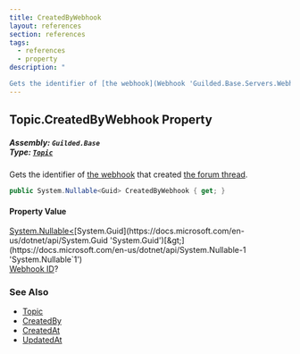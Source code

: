 ```yaml
---
title: CreatedByWebhook
layout: references
section: references
tags:
  - references
  - property
description: "

Gets the identifier of [the webhook](Webhook 'Guilded.Base.Servers.Webhook') that created [the forum thread](Topic 'Guilded.Base.Content.Topic')."
---
```


## Topic.CreatedByWebhook Property
##### **Assembly:** `Guilded.Base`<br/>**Type:** [`Topic`](Topic 'Guilded.Base.Content.Topic')

Gets the identifier of [the webhook](Webhook 'Guilded.Base.Servers.Webhook') that created [the forum thread](Topic 'Guilded.Base.Content.Topic').

```csharp
public System.Nullable<Guid> CreatedByWebhook { get; }
```

#### Property Value
[System.Nullable&lt;](https://docs.microsoft.com/en-us/dotnet/api/System.Nullable-1 'System.Nullable`1')[System.Guid](https://docs.microsoft.com/en-us/dotnet/api/System.Guid 'System.Guid')[&gt;](https://docs.microsoft.com/en-us/dotnet/api/System.Nullable-1 'System.Nullable`1')  
[Webhook ID](Webhook.Id 'Guilded.Base.Servers.Webhook.Id')?

### See Also
- [Topic](Topic 'Guilded.Base.Content.Topic')
- [CreatedBy](ChannelContent_TId,TServer_.CreatedBy 'Guilded.Base.Content.ChannelContent<TId,TServer>.CreatedBy')
- [CreatedAt](ChannelContent_TId,TServer_.CreatedAt 'Guilded.Base.Content.ChannelContent<TId,TServer>.CreatedAt')
- [UpdatedAt](TitledContent.UpdatedAt 'Guilded.Base.Content.TitledContent.UpdatedAt')